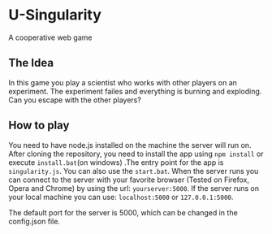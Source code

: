 # U-Singularity
A cooperative web game

## The Idea
In this game you play a scientist who works with other players on an experiment. The experiment failes and everything is burning and exploding.
Can you escape with the other players?

## How to play
You need to have node.js installed on the machine the server will run on. After cloning the repository, you need to install the app using `npm install` or execute `install.bat`(on windows) .The entry point for the app is `singularity.js`. You can also use the `start.bat`. When the server runs you can connect to the server with your favorite browser (Tested on Firefox, Opera and Chrome) by using the url: `yourserver:5000`. If the server runs on your local machine you can use: `localhost:5000` or `127.0.0.1:5000`.

The default port for the server is 5000, which can be changed in the config.json file.
